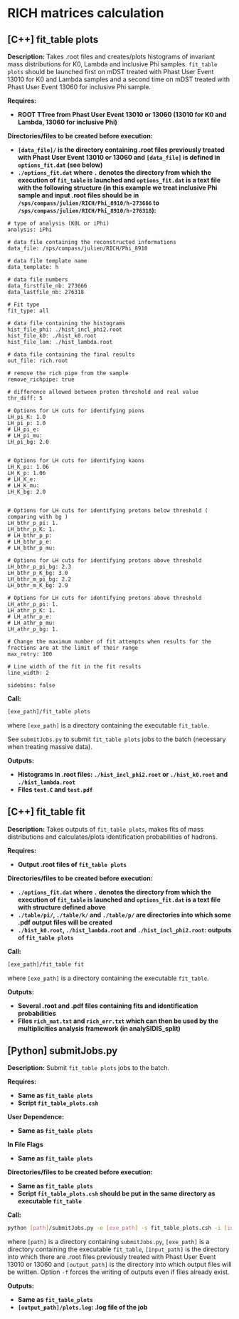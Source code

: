 # RICH matrices calculation


## [C++] fit_table plots<a name="fit_table plots" />

**Description:**
Takes .root files and creates/plots histograms of invariant mass distributions for K0, Lambda and inclusive Phi samples. `fit_table plots` should be launched first on mDST treated with Phast User Event 13010 for K0 and Lambda samples and a second time on mDST treated with Phast User Event 13060 for inclusive Phi sample.

**Requires:**
 - **ROOT TTree from Phast User Event 13010 or 13060 (13010 for K0 and Lambda, 13060 for inclusive Phi)**

**Directories/files to be created before execution:**
 - **`[data_file]/` is the directory containing .root files previously treated with Phast User Event 13010 or 13060 and `[data_file]` is defined in `options_fit.dat` (see below)**
 - **`./options_fit.dat` where `.` denotes the directory from which the execution of `fit_table` is launched and `options_fit.dat` is a text file with the following structure (in this example we treat inclusive Phi sample and input .root files should be in `/sps/compass/julien/RICH/Phi_8910/h-273666` to `/sps/compass/julien/RICH/Phi_8910/h-276318`):** 

```
# type of analysis (K0L or iPhi)
analysis: iPhi

# data file containing the reconstructed informations
data_file: /sps/compass/julien/RICH/Phi_8910

# data file template name
data_template: h

# data file numbers
data_firstfile_nb: 273666
data_lastfile_nb: 276318

# Fit type
fit_type: all

# data file containing the histograms
hist_file_phi: ./hist_incl_phi2.root
hist_file_k0: ./hist_k0.root
hist_file_lam: ./hist_lambda.root

# data file containing the final results
out_file: rich.root

# remove the rich pipe from the sample
remove_richpipe: true

# difference allowed between proton threshold and real value
thr_diff: 5

# Options for LH cuts for identifying pions
LH_pi_K: 1.0
LH_pi_p: 1.0
# LH_pi_e:
# LH_pi_mu:
LH_pi_bg: 2.0


# Options for LH cuts for identifying kaons
LH_K_pi: 1.06
LH_K_p: 1.06
# LH_K_e:
# LH_K_mu:
LH_K_bg: 2.0


# Options for LH cuts for identifying protons below threshold ( comparing with bg )
LH_bthr_p_pi: 1.
LH_bthr_p_K: 1.
# LH_bthr_p_p:
# LH_bthr_p_e:
# LH_bthr_p_mu:

# Options for LH cuts for identifying protons above threshold
LH_bthr_p_pi_bg: 2.3
LH_bthr_p_K_bg: 3.0
LH_bthr_m_pi_bg: 2.2
LH_bthr_m_K_bg: 2.9

# Options for LH cuts for identifying protons above threshold
LH_athr_p_pi: 1.
LH_athr_p_K: 1.
# LH_athr_p_e:
# LH_athr_p_mu:
LH_athr_p_bg: 1.

# Change the maximum number of fit attempts when results for the fractions are at the limit of their range
max_retry: 100

# Line width of the fit in the fit results
line_width: 2

sidebins: false
```

**Call:**
```Bash
[exe_path]/fit_table plots
```
where `[exe_path]` is a directory containing the executable `fit_table`.

See `submitJobs.py` to submit `fit_table plots` jobs to the batch (necessary when treating massive data).

**Outputs:**
 - **Histograms in .root files: `./hist_incl_phi2.root` or `./hist_k0.root` and `./hist_lambda.root`**
 - **Files `test.C` and `test.pdf`**

## [C++] fit_table fit<a name="fit_table fit" />

**Description:**
Takes outputs of `fit_table plots`, makes fits of mass distributions and calculates/plots identification probabilities of hadrons.

**Requires:**
 - **Output .root files of `fit_table plots`**

**Directories/files to be created before execution:**
 - **`./options_fit.dat` where `.` denotes the directory from which the execution of `fit_table` is launched and `options_fit.dat` is a text file with structure defined above**
 - **`./table/pi/`, `./table/k/` and `./table/p/` are directories into which some .pdf output files will be created**
 - **`./hist_k0.root`, `./hist_lambda.root` and `./hist_incl_phi2.root`: outputs of `fit_table plots`**

**Call:**
```Bash
[exe_path]/fit_table fit
```
where `[exe_path]` is a directory containing the executable `fit_table`.

**Outputs:**
 - **Several .root and .pdf files containing fits and identification probabilities**
 - **Files `rich_mat.txt` and `rich_err.txt` which can then be used by the multiplicities analysis framework (in analySIDIS_split)**

## [Python] submitJobs.py<a name="submitJobs.py" />


**Description:**
Submit `fit_table plots` jobs to the batch.

**Requires:**
 - **Same as `fit_table plots`**
 - **Script `fit_table_plots.csh`**

**User Dependence:**
 - **Same as `fit_table plots`**

**In File Flags**
 - **Same as `fit_table plots`**

**Directories/files to be created before execution:**
 - **Same as `fit_table plots`**
 - **Script `fit_table_plots.csh` should be put in the same directory as executable `fit_table`**

**Call:**
```Bash
python [path]/submitJobs.py -e [exe_path] -s fit_table_plots.csh -i [input_path] -o [output_path] -f
```
where `[path]` is a directory containing `submitJobs.py`, `[exe_path]` is a directory containing the executable `fit_table`, `[input_path]` is the directory into which there are .root files previously treated with Phast User Event 13010 or 13060 and `[output_path]` is the directory into which output files will be written. Option `-f` forces the writing of outputs even if files already exist.

**Outputs:**
 - **Same as `fit_table_plots`**
 - **`[output_path]/plots.log`: .log file of the job**
